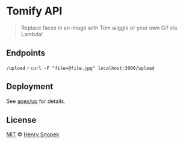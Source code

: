 # Tomify API
> Replace faces in an image with Tom wiggle or your own Gif via Lambda!

## Endpoints
`/upload` - `curl -F "file=@file.jpg" localhost:3000/upload`

## Deployment
See [apex/up](//github.com/apex/up) for details.

## License
[MIT](license.md) © [Henry Snopek](//hhsnopek.com)
